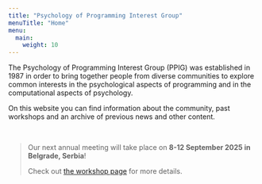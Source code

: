 ```yaml
---
title: "Psychology of Programming Interest Group"
menuTitle: "Home"
menu:
  main:
    weight: 10
---
```


The Psychology of Programming Interest Group (PPIG) was established in 1987 in order to bring together people from diverse communities to explore common interests in the psychological aspects of programming and in the computational aspects of psychology.

On this website you can find information about the community, past workshops and an archive of previous news and other content.

<br>

> Our next annual meeting will take place on **8-12 September 2025 in Belgrade, Serbia**!
>
> Check out [the workshop page](/workshops/2025-annual-workshop) for more details.
